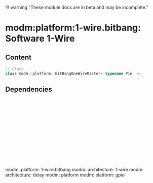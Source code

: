 !!! warning "These module docs are in beta and may be incomplete."

# modm:platform:1-wire.bitbang: Software 1-Wire



## Content

```cpp
// Class
class modm::platform::BitBangOneWireMaster< typename Pin  >;
```
## Dependencies

<?xml version="1.0" encoding="UTF-8" standalone="no"?>
<!DOCTYPE svg PUBLIC "-//W3C//DTD SVG 1.1//EN"
 "http://www.w3.org/Graphics/SVG/1.1/DTD/svg11.dtd">
<!-- Generated by graphviz version 2.40.1 (20161225.0304)
 -->
<!-- Title: modm:platform:1&#45;wire.bitbang Pages: 1 -->
<svg width="362pt" height="150pt"
 viewBox="0.00 0.00 362.00 150.00" xmlns="http://www.w3.org/2000/svg" xmlns:xlink="http://www.w3.org/1999/xlink">
<g id="graph0" class="graph" transform="scale(1 1) rotate(0) translate(4 146)">
<title>modm:platform:1&#45;wire.bitbang</title>
<polygon fill="#ffffff" stroke="transparent" points="-4,4 -4,-146 358,-146 358,4 -4,4"/>
<!-- modm_platform_1_wire_bitbang -->
<g id="node1" class="node">
<title>modm_platform_1_wire_bitbang</title>
<polygon fill="#d3d3d3" stroke="#000000" stroke-width="2" points="238,-53 142,-53 142,0 238,0 238,-53"/>
<text text-anchor="middle" x="190" y="-37.8" font-family="Times,serif" font-size="14.00" fill="#000000">modm:</text>
<text text-anchor="middle" x="190" y="-22.8" font-family="Times,serif" font-size="14.00" fill="#000000">platform:</text>
<text text-anchor="middle" x="190" y="-7.8" font-family="Times,serif" font-size="14.00" fill="#000000">1&#45;wire.bitbang</text>
</g>
<!-- modm_architecture_1_wire -->
<g id="node2" class="node">
<title>modm_architecture_1_wire</title>
<g id="a_node2"><a xlink:href="../modm-architecture-1-wire" xlink:title="modm:&#10;architecture:&#10;1&#45;wire">
<polygon fill="#d3d3d3" stroke="#000000" points="84,-142 0,-142 0,-89 84,-89 84,-142"/>
<text text-anchor="middle" x="42" y="-126.8" font-family="Times,serif" font-size="14.00" fill="#000000">modm:</text>
<text text-anchor="middle" x="42" y="-111.8" font-family="Times,serif" font-size="14.00" fill="#000000">architecture:</text>
<text text-anchor="middle" x="42" y="-96.8" font-family="Times,serif" font-size="14.00" fill="#000000">1&#45;wire</text>
</a>
</g>
</g>
<!-- modm_platform_1_wire_bitbang&#45;&gt;modm_architecture_1_wire -->
<g id="edge1" class="edge">
<title>modm_platform_1_wire_bitbang&#45;&gt;modm_architecture_1_wire</title>
<path fill="none" stroke="#000000" d="M145.5951,-53.2029C128.9911,-63.1878 110.0072,-74.6038 92.8648,-84.9124"/>
<polygon fill="#000000" stroke="#000000" points="90.8568,-82.0358 84.0907,-90.1887 94.4642,-88.0346 90.8568,-82.0358"/>
</g>
<!-- modm_architecture_delay -->
<g id="node3" class="node">
<title>modm_architecture_delay</title>
<g id="a_node3"><a xlink:href="../modm-architecture-delay" xlink:title="modm:&#10;architecture:&#10;delay">
<polygon fill="#d3d3d3" stroke="#000000" points="186,-142 102,-142 102,-89 186,-89 186,-142"/>
<text text-anchor="middle" x="144" y="-126.8" font-family="Times,serif" font-size="14.00" fill="#000000">modm:</text>
<text text-anchor="middle" x="144" y="-111.8" font-family="Times,serif" font-size="14.00" fill="#000000">architecture:</text>
<text text-anchor="middle" x="144" y="-96.8" font-family="Times,serif" font-size="14.00" fill="#000000">delay</text>
</a>
</g>
</g>
<!-- modm_platform_1_wire_bitbang&#45;&gt;modm_architecture_delay -->
<g id="edge2" class="edge">
<title>modm_platform_1_wire_bitbang&#45;&gt;modm_architecture_delay</title>
<path fill="none" stroke="#000000" d="M176.1985,-53.2029C171.8774,-61.5633 167.0377,-70.927 162.4496,-79.8039"/>
<polygon fill="#000000" stroke="#000000" points="159.2741,-78.3253 157.7918,-88.8159 165.4926,-81.5394 159.2741,-78.3253"/>
</g>
<!-- modm_platform -->
<g id="node4" class="node">
<title>modm_platform</title>
<g id="a_node4"><a xlink:href="../modm-platform" xlink:title="modm:&#10;platform">
<polygon fill="#d3d3d3" stroke="#000000" points="268,-134.5 204,-134.5 204,-96.5 268,-96.5 268,-134.5"/>
<text text-anchor="middle" x="236" y="-119.3" font-family="Times,serif" font-size="14.00" fill="#000000">modm:</text>
<text text-anchor="middle" x="236" y="-104.3" font-family="Times,serif" font-size="14.00" fill="#000000">platform</text>
</a>
</g>
</g>
<!-- modm_platform_1_wire_bitbang&#45;&gt;modm_platform -->
<g id="edge3" class="edge">
<title>modm_platform_1_wire_bitbang&#45;&gt;modm_platform</title>
<path fill="none" stroke="#000000" d="M203.8015,-53.2029C209.3689,-63.9746 215.7972,-76.4119 221.439,-87.3275"/>
<polygon fill="#000000" stroke="#000000" points="218.4522,-89.1717 226.153,-96.4482 224.6707,-85.9576 218.4522,-89.1717"/>
</g>
<!-- modm_platform_gpio -->
<g id="node5" class="node">
<title>modm_platform_gpio</title>
<g id="a_node5"><a xlink:href="../modm-platform-gpio" xlink:title="modm:&#10;platform:&#10;gpio">
<polygon fill="#d3d3d3" stroke="#000000" points="354,-142 286,-142 286,-89 354,-89 354,-142"/>
<text text-anchor="middle" x="320" y="-126.8" font-family="Times,serif" font-size="14.00" fill="#000000">modm:</text>
<text text-anchor="middle" x="320" y="-111.8" font-family="Times,serif" font-size="14.00" fill="#000000">platform:</text>
<text text-anchor="middle" x="320" y="-96.8" font-family="Times,serif" font-size="14.00" fill="#000000">gpio</text>
</a>
</g>
</g>
<!-- modm_platform_1_wire_bitbang&#45;&gt;modm_platform_gpio -->
<g id="edge4" class="edge">
<title>modm_platform_1_wire_bitbang&#45;&gt;modm_platform_gpio</title>
<path fill="none" stroke="#000000" d="M229.0043,-53.2029C244.2754,-63.6578 261.8385,-75.6818 277.4367,-86.3605"/>
<polygon fill="#000000" stroke="#000000" points="275.6445,-89.3752 285.8732,-92.1363 279.5989,-83.5991 275.6445,-89.3752"/>
</g>
</g>
</svg>

